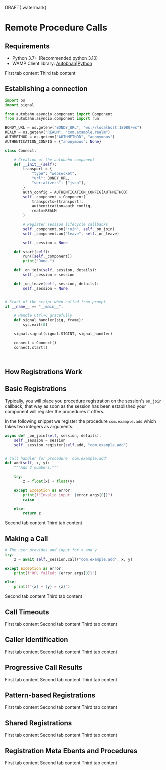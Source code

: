 DRAFT{.watermark}
# Remote Procedure Calls


## Requirements

<tabs cache-lifetime="1000">
    <tab name="Python">
        <ul>
            <li>Python 3.7+ (Recommended python 3.10)</li>
            <li>WAMP Client library: <a href="https://github.com/crossbario/autobahn-python">Autobhan|Python</a></li>
        </ul>
    </tab>
    <tab name="JS">
        First tab content
    </tab>
    <tab name="Erlang">
        Third tab content
    </tab>
</tabs>

## Establishing a connection

<client-only>
<tabs cache-lifetime="1000" class="code">
<tab name="Python">

```python
import os
import signal

from autobahn.asyncio.component import Component
from autobahn.asyncio.component import run

BONDY_URL = os.getenv("BONDY_URL", "ws://localhost:18080/ws")
REALM = os.getenv("REALM", "com.example.realm")
AUTHMETHOD = os.getenv("AUTHMETHOD", "anonymous")
AUTHENTICATION_CONFIG = {"anonymous": None}

class Connect:

    # Creation of the autobahn component
    def __init__(self):
        transport = {
            "type": "websocket",
            "url": BONDY_URL,
            "serializers": ["json"],
        }
        auth_config = AUTHENTICATION_CONFIG[AUTHMETHOD]
        self._component = Component(
            transports=[transport],
            authentication=auth_config,
            realm=REALM
        )

        # Register session lifecycle callbacks
        self._component.on("join", self._on_join)
        self._component.on("leave", self._on_leave)

        self._session = None

    def start(self):
        run([self._component])
        print("Done.")

    def _on_join(self, session, details):
        self._session = session

    def _on_leave(self, session, details):
        self._session = None


# Start of the script when called from prompt
if __name__ == "__main__":

    # Handle Ctrl+C gracefully
    def signal_handler(sig, frame):
        sys.exit(0)

    signal.signal(signal.SIGINT, signal_handler)

    connect = Connect()
    connect.start()
```

</tab>
<tab name="JS">

```javascript
```
</tab>
<tab name="Erlang">

```erlang
```
</tab>
</tabs>
</client-only>





## How Registrations Work



## Basic Registrations

Typically, you will place you procedure registration on the session's `on_join` callback, that way as soon as the session has been established your component will register the procedures it offers.

In the following snippet we register the procedure `com.example.add` which takes two integers as arguments.

<tabs cache-lifetime="1000" class="code">
<tab name="Python">

```python
async def _on_join(self, session, details):
    self._session = session
    self._session.register(self.add, "com.example.add")


# Call handler for procedure 'com.example.add'
def add(self, x, y):
    """Add 2 numbers."""

    try:
        z = float(x) + float(y)

    except Exception as error:
        print(f"Invalid input: {error.args[0]}")
        raise

    else:
        return z
```
</tab>
<tab name="JS">
Second tab content
</tab>
<tab name="Erlang">
Third tab content
</tab>
</tabs>

## Making a Call

<tabs cache-lifetime="1000" class="code">
<tab name="Python">

```python
# The user provides and input for x and y
try:
    z = await self._session.call("com.example.add", x, y)

except Exception as error:
    print(f"RPC failed: {error.args[0]}")

else:
    print(f"{x} + {y} = {z}")

```
</tab>
<tab name="JS">
Second tab content
</tab>
<tab name="Erlang">
Third tab content
</tab>
</tabs>


## Call Timeouts

<tabs cache-lifetime="1000">
    <tab name="Python">
        First tab content
    </tab>
    <tab name="JS">
        Second tab content
    </tab>
    <tab name="Erlang">
        Third tab content
    </tab>
</tabs>

## Caller Identification

<tabs cache-lifetime="1000">
    <tab name="Python">
        First tab content
    </tab>
    <tab name="JS">
        Second tab content
    </tab>
    <tab name="Erlang">
        Third tab content
    </tab>
</tabs>

## Progressive Call Results

<tabs cache-lifetime="1000">
    <tab name="Python">
        First tab content
    </tab>
    <tab name="JS">
        Second tab content
    </tab>
    <tab name="Erlang">
        Third tab content
    </tab>
</tabs>

## Pattern-based Registrations

<tabs cache-lifetime="1000">
    <tab name="Python">
        First tab content
    </tab>
    <tab name="JS">
        Second tab content
    </tab>
    <tab name="Erlang">
        Third tab content
    </tab>
</tabs>

## Shared Registrations

<tabs cache-lifetime="1000">
    <tab name="Python">
        First tab content
    </tab>
    <tab name="JS">
        Second tab content
    </tab>
    <tab name="Erlang">
        Third tab content
    </tab>
</tabs>

## Registration Meta Ebents and Procedures

<tabs cache-lifetime="1000">
    <tab name="Python">
        First tab content
    </tab>
    <tab name="JS">
        Second tab content
    </tab>
    <tab name="Erlang">
        Third tab content
    </tab>
</tabs>
